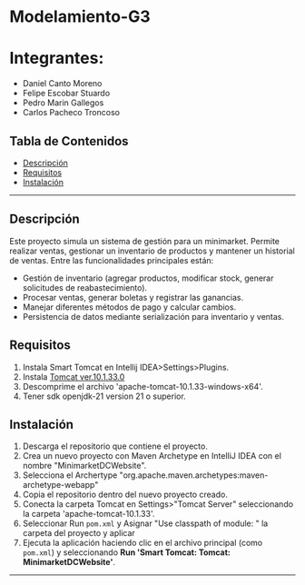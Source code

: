 # Modelamiento-G3
# Integrantes: 
- Daniel Canto Moreno
- Felipe Escobar Stuardo
- Pedro Marin Gallegos
- Carlos Pacheco Troncoso

## Tabla de Contenidos
- [Descripción](#descripción)
- [Requisitos](#requisitos)
- [Instalación](#instalación)

---

## Descripción
Este proyecto simula un sistema de gestión para un minimarket. Permite realizar ventas, gestionar un inventario de productos y mantener un historial de ventas. Entre las funcionalidades principales están:

- Gestión de inventario (agregar productos, modificar stock, generar solicitudes de reabastecimiento).
- Procesar ventas, generar boletas y registrar las ganancias.
- Manejar diferentes métodos de pago y calcular cambios.
- Persistencia de datos mediante serialización para inventario y ventas.

## Requisitos

1. Instala Smart Tomcat en Intellij IDEA>Settings>Plugins.
2. Instala [Tomcat ver.10.1.33.0](https://cdn.discordapp.com/attachments/973705374525968477/1315180483151265842/apache-tomcat-10.1.33-windows-x64.zip?ex=675678c6&is=67552746&hm=24f1f1ff8791ed27ea87e17ca836e00d284770fa0ab4b012534c045bd89d9e37&)
3. Descomprime el archivo 'apache-tomcat-10.1.33-windows-x64'.
4. Tener sdk openjdk-21 version 21 o superior.

## Instalación

1. Descarga el repositorio que contiene el proyecto.
2. Crea un nuevo proyecto con Maven Archetype en IntelliJ IDEA con el nombre "MinimarketDCWebsite".
3. Selecciona el Archertype "org.apache.maven.archetypes:maven-archetype-webapp"
4. Copia el repositorio dentro del nuevo proyecto creado.
5. Conecta la carpeta Tomcat en Settings>"Tomcat Server" seleccionando la carpeta 'apache-tomcat-10.1.33'.
6. Seleccionar Run `pom.xml` y Asignar "Use classpath of module: " la carpeta del proyecto y aplicar
7. Ejecuta la aplicación haciendo clic en el archivo principal (como `pom.xml`) y seleccionando **Run 'Smart Tomcat: Tomcat: MinimarketDCWebsite'**.

---
